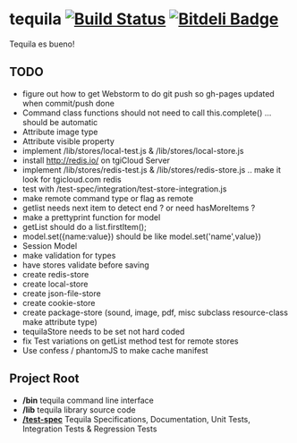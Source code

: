 # tequila [![Build Status](https://secure.travis-ci.org/dremoor/tequila.png)](http://travis-ci.org/dremoor/tequila) [![Bitdeli Badge](https://d2weczhvl823v0.cloudfront.net/dremoor/tequila/trend.png)](https://bitdeli.com/free "Bitdeli Badge")
Tequila es bueno!

## TODO
- figure out how to get Webstorm to do git push so gh-pages updated when commit/push done
- Command class functions should not need to call this.complete() ... should be automatic
- Attribute image type
- Attribute visible property
- implement /lib/stores/local-test.js & /lib/stores/local-store.js
- install http://redis.io/ on tgiCloud Server
- implement /lib/stores/redis-test.js & /lib/stores/redis-store.js .. make it look for tgicloud.com redis
- test with /test-spec/integration/test-store-integration.js
- make remote command type or flag as remote
- getlist needs next item to detect end ? or need hasMoreItems ?
- make a prettyprint function for model
- getList should do a list.firstItem();
- model.set({name:value}) should be like model.set('name',value})
- Session Model
- make validation for types
- have stores validate before saving
- create redis-store
- create local-store
- create json-file-store
- create cookie-store
- create package-store (sound, image, pdf, misc subclass resource-class make attribute type)
- tequilaStore needs to be set not hard coded
- fix Test variations on getList method test for remote stores
- Use confess / phantomJS to make cache manifest

## Project Root
+ **/bin** tequila command line interface
+ **/lib** tequila library source code
+ [**/test-spec**](test-spec/README.md) Tequila Specifications, Documentation, Unit Tests, Integration Tests & Regression Tests



